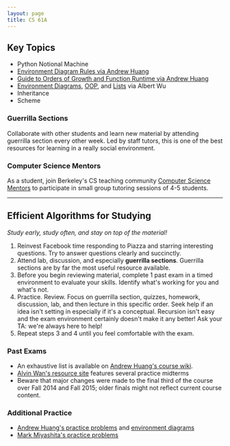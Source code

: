 ```yaml
---
layout: page
title: CS 61A
---
```


Key Topics
----------
- Python Notional Machine
- [Environment Diagram Rules via Andrew Huang](environment-diagrams)
- [Guide to Orders of Growth and Function Runtime via Andrew Huang](https://docs.google.com/document/d/1TxfKmM3MlH032hjSUh92I0kQDVcvmitTSzYObGMr8Bk/edit)
- [Environment Diagrams](http://albertwu.org/cs61a/notes/environments.html), [OOP](http://albertwu.org/cs61a/notes/oop.html), and [Lists](http://albertwu.org/cs61a/notes/indexing.html) via Albert Wu
- Inheritance
- Scheme

### Guerrilla Sections
Collaborate with other students and learn new material by attending guerrilla section every other week. Led by staff tutors, this is one of the best resources for learning in a really social environment.

### Computer Science Mentors
As a student, join Berkeley's CS teaching community [Computer Science Mentors](http://csmentors.berkeley.edu/) to participate in small group tutoring sessions of 4-5 students.
- - - -

Efficient Algorithms for Studying
---------------------------------
*Study early, study often, and stay on top of the material!*

1. Reinvest Facebook time responding to Piazza and starring interesting questions. Try to answer questions clearly and succinctly.
2. Attend lab, discussion, and especially **guerrilla sections**. Guerrilla sections are by far the most useful resource available.
3. Before you begin reviewing material, complete 1 past exam in a timed environment to evaluate your skills. Identify what's working for you and what's not.
4. Practice. Review. Focus on guerrilla section, quizzes, homework, discussion, lab, and then lecture in this specific order. Seek help if an idea isn't setting in especially if it's a conceptual. Recursion isn't easy and the exam environment certainly doesn't make it any better! Ask your TA: we're always here to help!
5. Repeat steps 3 and 4 until you feel comfortable with the exam.

### Past Exams
- An exhaustive list is available on [Andrew Huang's course wiki](https://www.ocf.berkeley.edu/~shidi/cs61a/wiki/Past_exams).
- [Alvin Wan's resource site](http://alvinwan.com/cs61a/) features several practice midterms
- Beware that major changes were made to the final third of the course over Fall 2014 and Fall 2015; older finals might not reflect current course content.

### Additional Practice
- [Andrew Huang's practice problems](https://www.ocf.berkeley.edu/~shidi/cs61a/wiki/Practice_problems) and [environment diagrams](https://drive.google.com/a/berkeley.edu/file/d/0B9f1uNGYHmJ9UW8zZzREQmFtRU0/view)
- [Mark Miyashita's practice problems](http://markmiyashita.com/cs61a/practice/)
